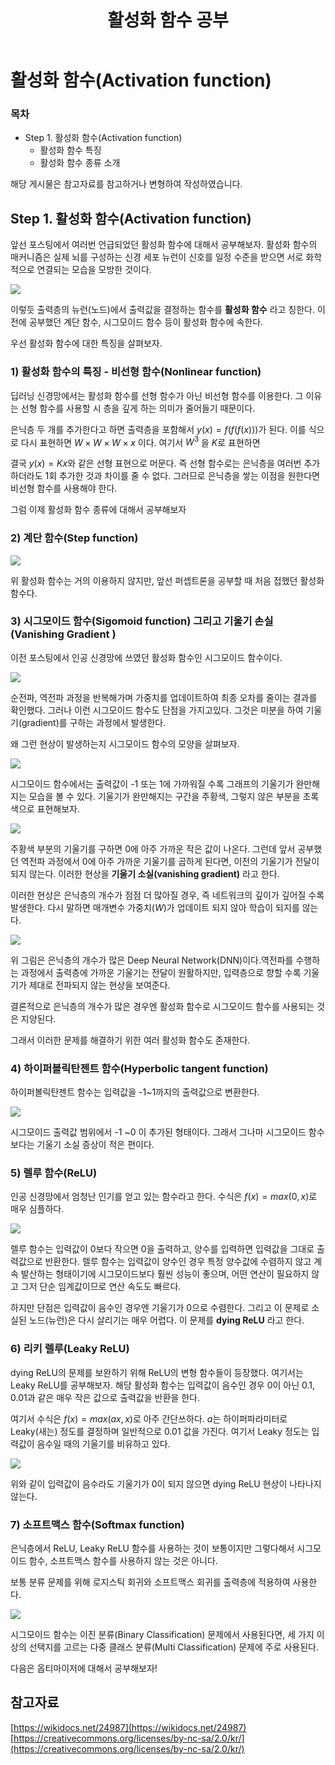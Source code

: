 ﻿---  
title:  "활성화 함수 공부"  
  
categories:  
 - Deep learning  
tags:  
 - Study, Deep learning
 
---


# 활성화 함수(Activation function)
### 목차


-  Step 1. 활성화 함수(Activation function)
	 *  활성화 함수 특징
	 * 활성화 함수 종류 소개 


해당 게시물은 참고자료를 참고하거나 변형하여 작성하였습니다.

## Step 1. 활성화 함수(Activation function)

앞선 포스팅에서 여러번 언급되었던 활성화 함수에 대해서 공부해보자. 활성화 함수의 매커니즘은 실제 뇌를 구성하는 신경 세포 뉴런이 신호를 일정 수준을 받으면 서로 화학적으로 연결되는 모습을 모방한 것이다.

![](https://t1.daumcdn.net/cfile/tistory/99FC1C425BB6EB150A)

이렇듯 출력층의 뉴런(노드)에서 출력값을 결정하는 함수를 **활성화 함수** 라고 칭한다.  이전에 공부했던 계단 함수, 시그모이드 함수 등이 활성화 함수에 속한다.

 우선 활성화 함수에 대한 특징을 살펴보자.

### 1) 활성화 함수의 특징 - 비선형 함수(Nonlinear function)

딥러닝 신경망에서는 활성화 함수를 선형 함수가 아닌 비선형 함수를 이용한다. 그 이유는 선형 함수를 사용할 시 층을 깊게 하는 의미가 줄어들기 때문이다.


은닉층 두 개를 추가한다고 하면 출력층을 포함해서 $y(x) = f(f(f(x)))$가 된다. 
이를 식으로 다시 표현하면  $W×W×W×x$ 이다. 여기서 $W^3$ 을 $K$로 표현하면 

결국 $y(x) = Kx$와 같은 선형 표현으로 머문다. 즉 선형 함수로는 은닉층을 여러번 추가하더라도 1회 추가한 것과 차이를 줄 수 없다.
그러므로 은닉층을 쌓는 이점을 원한다면 비선형 함수를 사용해야 한다.

그럼 이제 활성화 함수 종류에 대해서 공부해보자

### 2) 계단 함수(Step function)

![](https://wikidocs.net/images/page/24987/step_function.PNG)
 
 위 활성화 함수는 거의 이용하지 않지만, 앞선 퍼셉트론을 공부할 때 처음 접했던 활성화 함수다.

### 3) 시그모이드 함수(Sigomoid function) 그리고 기울기 손실(Vanishing Gradient )

이전 포스팅에서 인공 신경망에 쓰였던 활성화 함수인 시그모이드 함수이다. 

![](https://wikidocs.net/images/page/60683/simple-neural-network.png)

순전파, 역전파 과정을 반복해가며 가중치를 업데이트하여 최종 오차를 줄이는 결과를 확인했다. 그러나 이런 시그모이드 함수도 단점을 가지고있다. 그것은 미분을 하여 기울기(gradient)를 구하는 과정에서 발생한다. 

왜 그런 현상이 발생하는지 시그모이드 함수의 모양을 살펴보자.

![](https://wikidocs.net/images/page/60683/%EC%8B%9C%EA%B7%B8%EB%AA%A8%EC%9D%B4%EB%93%9C%ED%95%A8%EC%88%981.PNG)

시그모이드 함수에서는 출력값이 -1 또는 1에 가까워질 수록 그래프의 기울기가 완만해지는 모습을 볼 수 있다. 기울기가 완만해지는 구간을 주황색, 그렇지 않은 부분을 초록색으로 표현해보자.

![](https://wikidocs.net/images/page/60683/%EC%8B%9C%EA%B7%B8%EB%AA%A8%EC%9D%B4%EB%93%9C%ED%95%A8%EC%88%982.PNG)

주황색 부분의 기울기를 구하면 0에 아주 가까운 작은 값이 나온다. 그런데 앞서 공부했던 역전파 과정에서 0에 아주 가까운 기울기를 곱하게 된다면, 이전의 기울기가 전달이 되지 않는다. 이러한 현상을 **기울기 소실(vanishing gradient)** 라고 한다. 

이러한 현상은 은닉층의 개수가 점점 더 많아질 경우, 즉 네트워크의 깊이가 깊어질 수록 발생한다. 다시 말하면 매개변수 가중치($W$)가 업데이트 되지 않아 학습이 되지를 않는다.

![](https://wikidocs.net/images/page/60683/%EA%B8%B0%EC%9A%B8%EA%B8%B0_%EC%86%8C%EC%8B%A4.png)

위 그림은 은닉층의 개수가 많은 Deep Neural Network(DNN)이다.역전파를 수행하는 과정에서 출력층에 가까운 기울기는 전달이 원활하지만, 입력층으로 향할 수록 기울기가 제대로 전파되지 않는 현상을 보여준다.

결론적으로 은닉층의 개수가 많은 경우엔 활성화 함수로 시그모이드 함수를 사용되는 것은 지양된다.

그래서 이러한 문제를 해결하기 위한 여러 활성화 함수도 존재한다.

### 4) 하이퍼볼릭탄젠트 함수(Hyperbolic tangent function)

하이퍼볼릭탄젠트 함수는 입력값을 -1~1까지의 출력값으로 변환한다.  

![](https://wikidocs.net/images/page/60683/%ED%95%98%EC%9D%B4%ED%8D%BC%EB%B3%BC%EB%A6%AD%ED%83%84%EC%A0%A0%ED%8A%B8.PNG)

시그모이드 출력값 범위에서 -1 ~0 이 추가된 형태이다. 그래서 그나마 시그모이드 함수보다는 기울기 소실 증상이 적은 편이다.

### 5) 렐루 함수(ReLU)

인공 신경망에서 엄청난 인기를 얻고 있는 함수라고 한다. 수식은 $f(x) = max(0,x)$로 매우 심플하다.

![](https://wikidocs.net/images/page/60683/%EB%A0%90%EB%A3%A8%ED%95%A8%EC%88%98.PNG)

렐루 함수는 입력값이 0보다 작으면 0을 출력하고, 양수를 입력하면 입력값을 그대로 출력값으로 반환한다. 렐루 함수는 입력값이 양수인 경우 특정 양수값에 수렴하지 않고 계속 발산하는 형태이기에 시그모이드보다 훨씬 성능이 좋으며, 어떤 연산이 필요하지 않고 그저 단순 임계값이므로 연산 속도도 빠르다. 

하지만 단점은 입력값이 음수인 경우엔 기울기가 0으로 수렴한다. 그리고 이 문제로 소실된 노드(뉴런)은 다시 살리기는 매우 어렵다. 이 문제를 **dying ReLU** 라고 한다.

### 6) 리키 렐루(Leaky ReLU)

dying ReLU의 문제를 보완하기 위해 ReLU의 변형 함수들이 등장했다. 여기서는 Leaky ReLU를 공부해보자. 해당 활성화 함수는 입력값이 음수인 경우 0이 아닌 0.1, 0.01과 같은 매우 작은 값으로 출력값을 반환을 한다.

여기서 수식은 $f(x) = max(ax, x)$로 아주 간단쓰하다. $a$는 하이퍼파라미터로 Leaky(새는) 정도를 결정하며 일반적으로 0.01 값을 가진다. 여기서 Leaky 정도는 입력값이 음수일 때의 기울기를 비유하고 있다.

![](https://wikidocs.net/images/page/60683/%EB%A6%AC%ED%82%A4%EB%A0%90%EB%A3%A8.PNG)

위와 같이 입력값이 음수라도 기울기가 0이 되지 않으면 dying ReLU 현상이 나타나지 않는다.

### 7) 소프트맥스 함수(Softmax function)

은닉층에서 ReLU, Leaky ReLU 함수를 사용하는 것이 보통이지만 그렇다해서 시그모이드 함수, 소프트맥스 함수를 사용하지 않는 것은 아니다.

보통 분류 문제를 위해 로지스틱 회귀와 소프트맥스 회귀를 출력층에 적용하여 사용한다.

![](https://wikidocs.net/images/page/60683/%EC%86%8C%ED%94%84%ED%8A%B8%EB%A7%A5%EC%8A%A4.PNG)

시그모이드 함수는 이진 분류(Binary Classification) 문제에서 사용된다면, 세 가지 이상의 선택지를 고르는 다중 클래스 분류(Multi Classification) 문제에 주로 사용된다.

다음은 옵티마이저에 대해서 공부해보자!

## 참고자료

[https://wikidocs.net/24987](https://wikidocs.net/24987)
[https://creativecommons.org/licenses/by-nc-sa/2.0/kr/](https://creativecommons.org/licenses/by-nc-sa/2.0/kr/)
